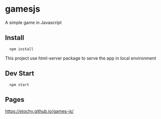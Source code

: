 # gamesjs

A simple game in Javascript

## Install

```shell
  npm install
```

This project use html-server package to serve the app in local environment

## Dev Start

```shell
  npm start
```

## Pages

https://etochy.github.io/games-js/
